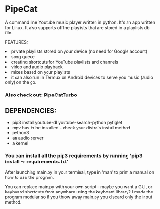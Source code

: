 # PipeCat
A command line Youtube music player written in python. It's an app written for Linux. It also supports offline playlists that are stored in a playlists.db file. 

FEATURES:
  <li>private playlists stored on your device (no need for Google account)</li>
  <li>song queue</li>
  <li>creating shortcuts for YouTube playlists and channels</li>
  <li>video and audio playback</li>
  <li>mixes based on your playlists</li>
  <li>it can also run in Termux on Android devices to serve you music (audio only) on the go.</li>
  
<h3>Also check out: <a href="https://github.com/Wojnstup/PipeCatTurbo">PipeCatTurbo</a></h3>
<h2>
DEPENDENCIES:
</h2>
<ul>
  <li>pip3 install youtube-dl youtube-search-python pyfiglet</li>
  <li>mpv has to be installed - check your distro's install method</li>
  <li>python3</li>
  <li>an audio server</li>
  <li>a kernel</li>
</ul>
<h3>
  You can install all the pip3 requirements by running 'pip3 install -r requirements.txt'  
</h3>


After launching main.py in your terminal, type in 'man' to print a manual on how to use the program.

You can replace main.py with your own script - maybe you want a GUI, or keyboard shortcuts from anywhare using the keyboard library? I made the program modular so if you throw away main.py you discard only the input method.
